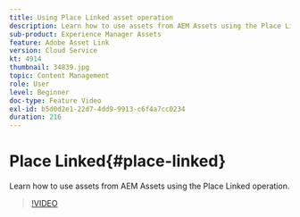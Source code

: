 ```yaml
---
title: Using Place Linked asset operation
description: Learn how to use assets from AEM Assets using the Place Linked operation.
sub-product: Experience Manager Assets
feature: Adobe Asset Link
version: Cloud Service
kt: 4914
thumbnail: 34839.jpg
topic: Content Management
role: User
level: Beginner
doc-type: Feature Video
exl-id: b5d0d2e1-22d7-4dd9-9913-c6f4a7cc0234
duration: 216
---
```

# Place Linked{#place-linked}

Learn how to use assets from AEM Assets using the Place Linked operation.

>[!VIDEO](https://video.tv.adobe.com/v/34839?quality=12&learn=on)

